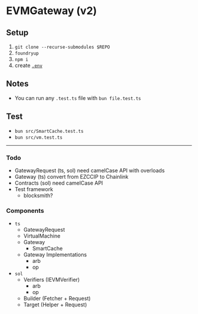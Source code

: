 # EVMGateway (v2)

## Setup

1. `git clone --recurse-submodules $REPO`
1. `foundryup`
1. `npm i`
1. create [`.env`](./.env.example)

## Notes

* You can run any `.test.ts` file with `bun file.test.ts`


## Test

* `bun src/SmartCache.test.ts`
* `bun src/vm.test.ts`

---

### Todo

* GatewayRequest (ts, sol) need camelCase API with overloads
* Gateway (ts) convert from EZCCIP to Chainlink
* Contracts (sol) need camelCase API
* Test framework
	* blocksmith?


### Components

* `ts`
	* GatewayRequest
	* VirtualMachine
	* Gateway	
		* SmartCache
	* Gateway Implementations
		* arb
		* op
* `sol`
	* Verifiers (IEVMVerifier)
		* arb 
		* op
	* Builder (Fetcher + Request)
	* Target (Helper + Request)
